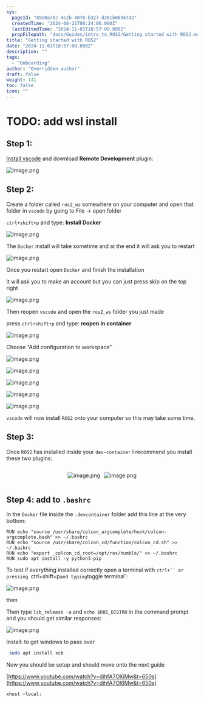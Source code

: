 ```yaml
---
sys:
  pageId: "89e0a78c-4e2b-4070-b327-d28cb0694742"
  createdTime: "2024-08-21T00:24:00.000Z"
  lastEditedTime: "2024-11-01T18:57:00.000Z"
  propFilepath: "docs/Guides/intro_to_ROS2/Getting started with ROS2.md"
title: "Getting started with ROS2"
date: "2024-11-01T18:57:00.000Z"
description: ""
tags:
  - "Onboarding"
author: "Overridden author"
draft: false
weight: 141
toc: false
icon: ""
---
```


# TODO: add wsl install

## Step 1:

[Install vscode](https://code.visualstudio.com/download) and download **Remote Development** plugin:

![image.png](https://prod-files-secure.s3.us-west-2.amazonaws.com/d518164a-d88e-44d1-a4ee-3adb3bd8bce0/efb52993-1881-4a40-b95e-6f020334f022/image.png?X-Amz-Algorithm=AWS4-HMAC-SHA256&X-Amz-Content-Sha256=UNSIGNED-PAYLOAD&X-Amz-Credential=ASIAZI2LB466TOG6IIJP%2F20250201%2Fus-west-2%2Fs3%2Faws4_request&X-Amz-Date=20250201T180842Z&X-Amz-Expires=3600&X-Amz-Security-Token=IQoJb3JpZ2luX2VjEM7%2F%2F%2F%2F%2F%2F%2F%2F%2F%2FwEaCXVzLXdlc3QtMiJGMEQCIDvX69K6PrhobsyOTg%2BNbzFyKGyeIt9Gpj%2FNV427Z9mVAiBNaICHvey%2BqKDm20huZbXVk4vs5eSy89KRph04OWwccSqIBAjX%2F%2F%2F%2F%2F%2F%2F%2F%2F%2F8BEAAaDDYzNzQyMzE4MzgwNSIMuKy7iTiiFxZ6t7rbKtwD29xlCtXy7Qp%2FHQDABSLvy0lVaKRnxDMxMD5UKI9D2t2r7aXub44hmnV%2B0ZeYZmUExeDrSfVCTDDrbtLUWg%2BqdqDZGXZU3%2BNtpPG43%2FbmYfqlfbjXUf2gPz9Grl3xQ9rQoTiHJFgxiOvvHmfKDkulOSc5XiIhC%2BhN9Rh3znULyx7aofQ7yA9CVB4JVZsv6hxjcrVsFxgMV44IjSGKMX3ms%2BQgzRqS6mhFw0bfeAniyYZ6SefI4cPmiw1l%2BCcGsuHvDnhkFTpar9%2Fmz5hj6H63%2Fv89cToOJd%2FBqhzQbR5xFtN9i3gg6pyw%2BeoYVWmz6bKYoRIblLAlUCzY24JkjinrPBvG1vDKYwJM%2BC%2FO3ao%2FA7soj2iQCafjYdwkYjRey9Q4Eul6Qa4TZqW6yggt4tYbZoPzBWD2ZT5GwKA6ai7t1YBZ21OnXZ7NuIeXSQVZfjQ8Os%2BzQFRpyhCbtMzFT6gDIFXYbDi089AVLwhRt5xu0FtiLpJZTcAJAX7kte3W4rqO9zVCKSNbJpyKlW5DpsAMTbXBhp8FwhIT3egMJzlAi7Tr0ObZ7cIlHZ1oU45fZw8xZaxdyOasOGthAlrstYq21lBNqq62AcXujxDMqvqAzuSfQHqYla9S%2BV%2BCVx4w6sL4vAY6pgE05zkl%2FeIu6WxjAMCDIPGk1hd06XOFrQEjQo4vaU5zGe6%2FD1Q2TKCgpqHV8THoepdQvLSF6uZCjUpxcihXk3fqIaIEYWeZBzUkslUtvxU6uvVN5KnleDocKOB4peH%2BdwxEzfHvjsdDkMIRRPTwtECTot5L283QVPsN4zmZz8acRpYZfAdxznMp%2FerF6sIhOox5N19toH8qyqgGoZdFG3L%2F7AqrVYRI&X-Amz-Signature=d47a0ccd8492f91e3f4fbc125bb477207c53a4288a69f40b3c4139f3b57cd780&X-Amz-SignedHeaders=host&x-id=GetObject)

## Step 2:

Create a folder called `ros2_ws` somewhere on your computer and open that folder in `vscode` by going to File → open folder 

`ctrl+shift+p` and type: **Install Docker**

![image.png](https://prod-files-secure.s3.us-west-2.amazonaws.com/d518164a-d88e-44d1-a4ee-3adb3bd8bce0/2269dc0e-1cd5-47ff-bceb-c04ad9b2eab0/image.png?X-Amz-Algorithm=AWS4-HMAC-SHA256&X-Amz-Content-Sha256=UNSIGNED-PAYLOAD&X-Amz-Credential=ASIAZI2LB466TOG6IIJP%2F20250201%2Fus-west-2%2Fs3%2Faws4_request&X-Amz-Date=20250201T180842Z&X-Amz-Expires=3600&X-Amz-Security-Token=IQoJb3JpZ2luX2VjEM7%2F%2F%2F%2F%2F%2F%2F%2F%2F%2FwEaCXVzLXdlc3QtMiJGMEQCIDvX69K6PrhobsyOTg%2BNbzFyKGyeIt9Gpj%2FNV427Z9mVAiBNaICHvey%2BqKDm20huZbXVk4vs5eSy89KRph04OWwccSqIBAjX%2F%2F%2F%2F%2F%2F%2F%2F%2F%2F8BEAAaDDYzNzQyMzE4MzgwNSIMuKy7iTiiFxZ6t7rbKtwD29xlCtXy7Qp%2FHQDABSLvy0lVaKRnxDMxMD5UKI9D2t2r7aXub44hmnV%2B0ZeYZmUExeDrSfVCTDDrbtLUWg%2BqdqDZGXZU3%2BNtpPG43%2FbmYfqlfbjXUf2gPz9Grl3xQ9rQoTiHJFgxiOvvHmfKDkulOSc5XiIhC%2BhN9Rh3znULyx7aofQ7yA9CVB4JVZsv6hxjcrVsFxgMV44IjSGKMX3ms%2BQgzRqS6mhFw0bfeAniyYZ6SefI4cPmiw1l%2BCcGsuHvDnhkFTpar9%2Fmz5hj6H63%2Fv89cToOJd%2FBqhzQbR5xFtN9i3gg6pyw%2BeoYVWmz6bKYoRIblLAlUCzY24JkjinrPBvG1vDKYwJM%2BC%2FO3ao%2FA7soj2iQCafjYdwkYjRey9Q4Eul6Qa4TZqW6yggt4tYbZoPzBWD2ZT5GwKA6ai7t1YBZ21OnXZ7NuIeXSQVZfjQ8Os%2BzQFRpyhCbtMzFT6gDIFXYbDi089AVLwhRt5xu0FtiLpJZTcAJAX7kte3W4rqO9zVCKSNbJpyKlW5DpsAMTbXBhp8FwhIT3egMJzlAi7Tr0ObZ7cIlHZ1oU45fZw8xZaxdyOasOGthAlrstYq21lBNqq62AcXujxDMqvqAzuSfQHqYla9S%2BV%2BCVx4w6sL4vAY6pgE05zkl%2FeIu6WxjAMCDIPGk1hd06XOFrQEjQo4vaU5zGe6%2FD1Q2TKCgpqHV8THoepdQvLSF6uZCjUpxcihXk3fqIaIEYWeZBzUkslUtvxU6uvVN5KnleDocKOB4peH%2BdwxEzfHvjsdDkMIRRPTwtECTot5L283QVPsN4zmZz8acRpYZfAdxznMp%2FerF6sIhOox5N19toH8qyqgGoZdFG3L%2F7AqrVYRI&X-Amz-Signature=5022ab79ef7af514668c0dbf16935351237986c208853426d83b1a404f09333a&X-Amz-SignedHeaders=host&x-id=GetObject)

The `Docker` install will take sometime and at the end it will ask you to restart

![image.png](https://prod-files-secure.s3.us-west-2.amazonaws.com/d518164a-d88e-44d1-a4ee-3adb3bd8bce0/ed233f78-be33-4b1f-b89c-9c346c0e961e/image.png?X-Amz-Algorithm=AWS4-HMAC-SHA256&X-Amz-Content-Sha256=UNSIGNED-PAYLOAD&X-Amz-Credential=ASIAZI2LB466TOG6IIJP%2F20250201%2Fus-west-2%2Fs3%2Faws4_request&X-Amz-Date=20250201T180842Z&X-Amz-Expires=3600&X-Amz-Security-Token=IQoJb3JpZ2luX2VjEM7%2F%2F%2F%2F%2F%2F%2F%2F%2F%2FwEaCXVzLXdlc3QtMiJGMEQCIDvX69K6PrhobsyOTg%2BNbzFyKGyeIt9Gpj%2FNV427Z9mVAiBNaICHvey%2BqKDm20huZbXVk4vs5eSy89KRph04OWwccSqIBAjX%2F%2F%2F%2F%2F%2F%2F%2F%2F%2F8BEAAaDDYzNzQyMzE4MzgwNSIMuKy7iTiiFxZ6t7rbKtwD29xlCtXy7Qp%2FHQDABSLvy0lVaKRnxDMxMD5UKI9D2t2r7aXub44hmnV%2B0ZeYZmUExeDrSfVCTDDrbtLUWg%2BqdqDZGXZU3%2BNtpPG43%2FbmYfqlfbjXUf2gPz9Grl3xQ9rQoTiHJFgxiOvvHmfKDkulOSc5XiIhC%2BhN9Rh3znULyx7aofQ7yA9CVB4JVZsv6hxjcrVsFxgMV44IjSGKMX3ms%2BQgzRqS6mhFw0bfeAniyYZ6SefI4cPmiw1l%2BCcGsuHvDnhkFTpar9%2Fmz5hj6H63%2Fv89cToOJd%2FBqhzQbR5xFtN9i3gg6pyw%2BeoYVWmz6bKYoRIblLAlUCzY24JkjinrPBvG1vDKYwJM%2BC%2FO3ao%2FA7soj2iQCafjYdwkYjRey9Q4Eul6Qa4TZqW6yggt4tYbZoPzBWD2ZT5GwKA6ai7t1YBZ21OnXZ7NuIeXSQVZfjQ8Os%2BzQFRpyhCbtMzFT6gDIFXYbDi089AVLwhRt5xu0FtiLpJZTcAJAX7kte3W4rqO9zVCKSNbJpyKlW5DpsAMTbXBhp8FwhIT3egMJzlAi7Tr0ObZ7cIlHZ1oU45fZw8xZaxdyOasOGthAlrstYq21lBNqq62AcXujxDMqvqAzuSfQHqYla9S%2BV%2BCVx4w6sL4vAY6pgE05zkl%2FeIu6WxjAMCDIPGk1hd06XOFrQEjQo4vaU5zGe6%2FD1Q2TKCgpqHV8THoepdQvLSF6uZCjUpxcihXk3fqIaIEYWeZBzUkslUtvxU6uvVN5KnleDocKOB4peH%2BdwxEzfHvjsdDkMIRRPTwtECTot5L283QVPsN4zmZz8acRpYZfAdxznMp%2FerF6sIhOox5N19toH8qyqgGoZdFG3L%2F7AqrVYRI&X-Amz-Signature=a6a093572e81388288e83c392eeedb722607e50d06d86bd1dfb7fefc27392eb3&X-Amz-SignedHeaders=host&x-id=GetObject)

Once you restart open `Docker` and finish the installation

It will ask you to make an account but you can just press skip on the top right

![image.png](https://prod-files-secure.s3.us-west-2.amazonaws.com/d518164a-d88e-44d1-a4ee-3adb3bd8bce0/21010ad9-1659-4fd9-9f59-9932a09b2a3d/image.png?X-Amz-Algorithm=AWS4-HMAC-SHA256&X-Amz-Content-Sha256=UNSIGNED-PAYLOAD&X-Amz-Credential=ASIAZI2LB466TOG6IIJP%2F20250201%2Fus-west-2%2Fs3%2Faws4_request&X-Amz-Date=20250201T180842Z&X-Amz-Expires=3600&X-Amz-Security-Token=IQoJb3JpZ2luX2VjEM7%2F%2F%2F%2F%2F%2F%2F%2F%2F%2FwEaCXVzLXdlc3QtMiJGMEQCIDvX69K6PrhobsyOTg%2BNbzFyKGyeIt9Gpj%2FNV427Z9mVAiBNaICHvey%2BqKDm20huZbXVk4vs5eSy89KRph04OWwccSqIBAjX%2F%2F%2F%2F%2F%2F%2F%2F%2F%2F8BEAAaDDYzNzQyMzE4MzgwNSIMuKy7iTiiFxZ6t7rbKtwD29xlCtXy7Qp%2FHQDABSLvy0lVaKRnxDMxMD5UKI9D2t2r7aXub44hmnV%2B0ZeYZmUExeDrSfVCTDDrbtLUWg%2BqdqDZGXZU3%2BNtpPG43%2FbmYfqlfbjXUf2gPz9Grl3xQ9rQoTiHJFgxiOvvHmfKDkulOSc5XiIhC%2BhN9Rh3znULyx7aofQ7yA9CVB4JVZsv6hxjcrVsFxgMV44IjSGKMX3ms%2BQgzRqS6mhFw0bfeAniyYZ6SefI4cPmiw1l%2BCcGsuHvDnhkFTpar9%2Fmz5hj6H63%2Fv89cToOJd%2FBqhzQbR5xFtN9i3gg6pyw%2BeoYVWmz6bKYoRIblLAlUCzY24JkjinrPBvG1vDKYwJM%2BC%2FO3ao%2FA7soj2iQCafjYdwkYjRey9Q4Eul6Qa4TZqW6yggt4tYbZoPzBWD2ZT5GwKA6ai7t1YBZ21OnXZ7NuIeXSQVZfjQ8Os%2BzQFRpyhCbtMzFT6gDIFXYbDi089AVLwhRt5xu0FtiLpJZTcAJAX7kte3W4rqO9zVCKSNbJpyKlW5DpsAMTbXBhp8FwhIT3egMJzlAi7Tr0ObZ7cIlHZ1oU45fZw8xZaxdyOasOGthAlrstYq21lBNqq62AcXujxDMqvqAzuSfQHqYla9S%2BV%2BCVx4w6sL4vAY6pgE05zkl%2FeIu6WxjAMCDIPGk1hd06XOFrQEjQo4vaU5zGe6%2FD1Q2TKCgpqHV8THoepdQvLSF6uZCjUpxcihXk3fqIaIEYWeZBzUkslUtvxU6uvVN5KnleDocKOB4peH%2BdwxEzfHvjsdDkMIRRPTwtECTot5L283QVPsN4zmZz8acRpYZfAdxznMp%2FerF6sIhOox5N19toH8qyqgGoZdFG3L%2F7AqrVYRI&X-Amz-Signature=abdc170ca59e76e5f4c696ad5189f0c35e350bba80bea0f7bbee7145e24a0284&X-Amz-SignedHeaders=host&x-id=GetObject)

Then reopen `vscode` and open the `ros2_ws` folder you just made

press `ctrl+shift+p` and type: **reopen in container**

![image.png](https://prod-files-secure.s3.us-west-2.amazonaws.com/d518164a-d88e-44d1-a4ee-3adb3bd8bce0/4e93b8c2-41ad-488c-8095-c74205196118/image.png?X-Amz-Algorithm=AWS4-HMAC-SHA256&X-Amz-Content-Sha256=UNSIGNED-PAYLOAD&X-Amz-Credential=ASIAZI2LB466TOG6IIJP%2F20250201%2Fus-west-2%2Fs3%2Faws4_request&X-Amz-Date=20250201T180842Z&X-Amz-Expires=3600&X-Amz-Security-Token=IQoJb3JpZ2luX2VjEM7%2F%2F%2F%2F%2F%2F%2F%2F%2F%2FwEaCXVzLXdlc3QtMiJGMEQCIDvX69K6PrhobsyOTg%2BNbzFyKGyeIt9Gpj%2FNV427Z9mVAiBNaICHvey%2BqKDm20huZbXVk4vs5eSy89KRph04OWwccSqIBAjX%2F%2F%2F%2F%2F%2F%2F%2F%2F%2F8BEAAaDDYzNzQyMzE4MzgwNSIMuKy7iTiiFxZ6t7rbKtwD29xlCtXy7Qp%2FHQDABSLvy0lVaKRnxDMxMD5UKI9D2t2r7aXub44hmnV%2B0ZeYZmUExeDrSfVCTDDrbtLUWg%2BqdqDZGXZU3%2BNtpPG43%2FbmYfqlfbjXUf2gPz9Grl3xQ9rQoTiHJFgxiOvvHmfKDkulOSc5XiIhC%2BhN9Rh3znULyx7aofQ7yA9CVB4JVZsv6hxjcrVsFxgMV44IjSGKMX3ms%2BQgzRqS6mhFw0bfeAniyYZ6SefI4cPmiw1l%2BCcGsuHvDnhkFTpar9%2Fmz5hj6H63%2Fv89cToOJd%2FBqhzQbR5xFtN9i3gg6pyw%2BeoYVWmz6bKYoRIblLAlUCzY24JkjinrPBvG1vDKYwJM%2BC%2FO3ao%2FA7soj2iQCafjYdwkYjRey9Q4Eul6Qa4TZqW6yggt4tYbZoPzBWD2ZT5GwKA6ai7t1YBZ21OnXZ7NuIeXSQVZfjQ8Os%2BzQFRpyhCbtMzFT6gDIFXYbDi089AVLwhRt5xu0FtiLpJZTcAJAX7kte3W4rqO9zVCKSNbJpyKlW5DpsAMTbXBhp8FwhIT3egMJzlAi7Tr0ObZ7cIlHZ1oU45fZw8xZaxdyOasOGthAlrstYq21lBNqq62AcXujxDMqvqAzuSfQHqYla9S%2BV%2BCVx4w6sL4vAY6pgE05zkl%2FeIu6WxjAMCDIPGk1hd06XOFrQEjQo4vaU5zGe6%2FD1Q2TKCgpqHV8THoepdQvLSF6uZCjUpxcihXk3fqIaIEYWeZBzUkslUtvxU6uvVN5KnleDocKOB4peH%2BdwxEzfHvjsdDkMIRRPTwtECTot5L283QVPsN4zmZz8acRpYZfAdxznMp%2FerF6sIhOox5N19toH8qyqgGoZdFG3L%2F7AqrVYRI&X-Amz-Signature=35b94e4c3840e166db49139f1caca45eb2f88277d22438f787cd312afee544c9&X-Amz-SignedHeaders=host&x-id=GetObject)

Choose “Add configuration to workspace”

![image.png](https://prod-files-secure.s3.us-west-2.amazonaws.com/d518164a-d88e-44d1-a4ee-3adb3bd8bce0/9560b282-5060-4989-ba37-97e7b2c22476/image.png?X-Amz-Algorithm=AWS4-HMAC-SHA256&X-Amz-Content-Sha256=UNSIGNED-PAYLOAD&X-Amz-Credential=ASIAZI2LB466TOG6IIJP%2F20250201%2Fus-west-2%2Fs3%2Faws4_request&X-Amz-Date=20250201T180842Z&X-Amz-Expires=3600&X-Amz-Security-Token=IQoJb3JpZ2luX2VjEM7%2F%2F%2F%2F%2F%2F%2F%2F%2F%2FwEaCXVzLXdlc3QtMiJGMEQCIDvX69K6PrhobsyOTg%2BNbzFyKGyeIt9Gpj%2FNV427Z9mVAiBNaICHvey%2BqKDm20huZbXVk4vs5eSy89KRph04OWwccSqIBAjX%2F%2F%2F%2F%2F%2F%2F%2F%2F%2F8BEAAaDDYzNzQyMzE4MzgwNSIMuKy7iTiiFxZ6t7rbKtwD29xlCtXy7Qp%2FHQDABSLvy0lVaKRnxDMxMD5UKI9D2t2r7aXub44hmnV%2B0ZeYZmUExeDrSfVCTDDrbtLUWg%2BqdqDZGXZU3%2BNtpPG43%2FbmYfqlfbjXUf2gPz9Grl3xQ9rQoTiHJFgxiOvvHmfKDkulOSc5XiIhC%2BhN9Rh3znULyx7aofQ7yA9CVB4JVZsv6hxjcrVsFxgMV44IjSGKMX3ms%2BQgzRqS6mhFw0bfeAniyYZ6SefI4cPmiw1l%2BCcGsuHvDnhkFTpar9%2Fmz5hj6H63%2Fv89cToOJd%2FBqhzQbR5xFtN9i3gg6pyw%2BeoYVWmz6bKYoRIblLAlUCzY24JkjinrPBvG1vDKYwJM%2BC%2FO3ao%2FA7soj2iQCafjYdwkYjRey9Q4Eul6Qa4TZqW6yggt4tYbZoPzBWD2ZT5GwKA6ai7t1YBZ21OnXZ7NuIeXSQVZfjQ8Os%2BzQFRpyhCbtMzFT6gDIFXYbDi089AVLwhRt5xu0FtiLpJZTcAJAX7kte3W4rqO9zVCKSNbJpyKlW5DpsAMTbXBhp8FwhIT3egMJzlAi7Tr0ObZ7cIlHZ1oU45fZw8xZaxdyOasOGthAlrstYq21lBNqq62AcXujxDMqvqAzuSfQHqYla9S%2BV%2BCVx4w6sL4vAY6pgE05zkl%2FeIu6WxjAMCDIPGk1hd06XOFrQEjQo4vaU5zGe6%2FD1Q2TKCgpqHV8THoepdQvLSF6uZCjUpxcihXk3fqIaIEYWeZBzUkslUtvxU6uvVN5KnleDocKOB4peH%2BdwxEzfHvjsdDkMIRRPTwtECTot5L283QVPsN4zmZz8acRpYZfAdxznMp%2FerF6sIhOox5N19toH8qyqgGoZdFG3L%2F7AqrVYRI&X-Amz-Signature=5b35b8f51cda9e26f7651871dd9e77965b044ffe4185b62269eb73354675c211&X-Amz-SignedHeaders=host&x-id=GetObject)

![image.png](https://prod-files-secure.s3.us-west-2.amazonaws.com/d518164a-d88e-44d1-a4ee-3adb3bd8bce0/2ee63f81-886b-48e8-a553-dc6e5eac99e4/image.png?X-Amz-Algorithm=AWS4-HMAC-SHA256&X-Amz-Content-Sha256=UNSIGNED-PAYLOAD&X-Amz-Credential=ASIAZI2LB466TOG6IIJP%2F20250201%2Fus-west-2%2Fs3%2Faws4_request&X-Amz-Date=20250201T180842Z&X-Amz-Expires=3600&X-Amz-Security-Token=IQoJb3JpZ2luX2VjEM7%2F%2F%2F%2F%2F%2F%2F%2F%2F%2FwEaCXVzLXdlc3QtMiJGMEQCIDvX69K6PrhobsyOTg%2BNbzFyKGyeIt9Gpj%2FNV427Z9mVAiBNaICHvey%2BqKDm20huZbXVk4vs5eSy89KRph04OWwccSqIBAjX%2F%2F%2F%2F%2F%2F%2F%2F%2F%2F8BEAAaDDYzNzQyMzE4MzgwNSIMuKy7iTiiFxZ6t7rbKtwD29xlCtXy7Qp%2FHQDABSLvy0lVaKRnxDMxMD5UKI9D2t2r7aXub44hmnV%2B0ZeYZmUExeDrSfVCTDDrbtLUWg%2BqdqDZGXZU3%2BNtpPG43%2FbmYfqlfbjXUf2gPz9Grl3xQ9rQoTiHJFgxiOvvHmfKDkulOSc5XiIhC%2BhN9Rh3znULyx7aofQ7yA9CVB4JVZsv6hxjcrVsFxgMV44IjSGKMX3ms%2BQgzRqS6mhFw0bfeAniyYZ6SefI4cPmiw1l%2BCcGsuHvDnhkFTpar9%2Fmz5hj6H63%2Fv89cToOJd%2FBqhzQbR5xFtN9i3gg6pyw%2BeoYVWmz6bKYoRIblLAlUCzY24JkjinrPBvG1vDKYwJM%2BC%2FO3ao%2FA7soj2iQCafjYdwkYjRey9Q4Eul6Qa4TZqW6yggt4tYbZoPzBWD2ZT5GwKA6ai7t1YBZ21OnXZ7NuIeXSQVZfjQ8Os%2BzQFRpyhCbtMzFT6gDIFXYbDi089AVLwhRt5xu0FtiLpJZTcAJAX7kte3W4rqO9zVCKSNbJpyKlW5DpsAMTbXBhp8FwhIT3egMJzlAi7Tr0ObZ7cIlHZ1oU45fZw8xZaxdyOasOGthAlrstYq21lBNqq62AcXujxDMqvqAzuSfQHqYla9S%2BV%2BCVx4w6sL4vAY6pgE05zkl%2FeIu6WxjAMCDIPGk1hd06XOFrQEjQo4vaU5zGe6%2FD1Q2TKCgpqHV8THoepdQvLSF6uZCjUpxcihXk3fqIaIEYWeZBzUkslUtvxU6uvVN5KnleDocKOB4peH%2BdwxEzfHvjsdDkMIRRPTwtECTot5L283QVPsN4zmZz8acRpYZfAdxznMp%2FerF6sIhOox5N19toH8qyqgGoZdFG3L%2F7AqrVYRI&X-Amz-Signature=4c4be17b600541d411394f30981b51ee19d64bfb2bfb6bf493c22d58c1e49123&X-Amz-SignedHeaders=host&x-id=GetObject)

![image.png](https://prod-files-secure.s3.us-west-2.amazonaws.com/d518164a-d88e-44d1-a4ee-3adb3bd8bce0/ae1580b2-b048-407e-aed9-b584224a7a04/image.png?X-Amz-Algorithm=AWS4-HMAC-SHA256&X-Amz-Content-Sha256=UNSIGNED-PAYLOAD&X-Amz-Credential=ASIAZI2LB466TOG6IIJP%2F20250201%2Fus-west-2%2Fs3%2Faws4_request&X-Amz-Date=20250201T180842Z&X-Amz-Expires=3600&X-Amz-Security-Token=IQoJb3JpZ2luX2VjEM7%2F%2F%2F%2F%2F%2F%2F%2F%2F%2FwEaCXVzLXdlc3QtMiJGMEQCIDvX69K6PrhobsyOTg%2BNbzFyKGyeIt9Gpj%2FNV427Z9mVAiBNaICHvey%2BqKDm20huZbXVk4vs5eSy89KRph04OWwccSqIBAjX%2F%2F%2F%2F%2F%2F%2F%2F%2F%2F8BEAAaDDYzNzQyMzE4MzgwNSIMuKy7iTiiFxZ6t7rbKtwD29xlCtXy7Qp%2FHQDABSLvy0lVaKRnxDMxMD5UKI9D2t2r7aXub44hmnV%2B0ZeYZmUExeDrSfVCTDDrbtLUWg%2BqdqDZGXZU3%2BNtpPG43%2FbmYfqlfbjXUf2gPz9Grl3xQ9rQoTiHJFgxiOvvHmfKDkulOSc5XiIhC%2BhN9Rh3znULyx7aofQ7yA9CVB4JVZsv6hxjcrVsFxgMV44IjSGKMX3ms%2BQgzRqS6mhFw0bfeAniyYZ6SefI4cPmiw1l%2BCcGsuHvDnhkFTpar9%2Fmz5hj6H63%2Fv89cToOJd%2FBqhzQbR5xFtN9i3gg6pyw%2BeoYVWmz6bKYoRIblLAlUCzY24JkjinrPBvG1vDKYwJM%2BC%2FO3ao%2FA7soj2iQCafjYdwkYjRey9Q4Eul6Qa4TZqW6yggt4tYbZoPzBWD2ZT5GwKA6ai7t1YBZ21OnXZ7NuIeXSQVZfjQ8Os%2BzQFRpyhCbtMzFT6gDIFXYbDi089AVLwhRt5xu0FtiLpJZTcAJAX7kte3W4rqO9zVCKSNbJpyKlW5DpsAMTbXBhp8FwhIT3egMJzlAi7Tr0ObZ7cIlHZ1oU45fZw8xZaxdyOasOGthAlrstYq21lBNqq62AcXujxDMqvqAzuSfQHqYla9S%2BV%2BCVx4w6sL4vAY6pgE05zkl%2FeIu6WxjAMCDIPGk1hd06XOFrQEjQo4vaU5zGe6%2FD1Q2TKCgpqHV8THoepdQvLSF6uZCjUpxcihXk3fqIaIEYWeZBzUkslUtvxU6uvVN5KnleDocKOB4peH%2BdwxEzfHvjsdDkMIRRPTwtECTot5L283QVPsN4zmZz8acRpYZfAdxznMp%2FerF6sIhOox5N19toH8qyqgGoZdFG3L%2F7AqrVYRI&X-Amz-Signature=e616e4cd323aaf9aa2b19eadcbe7070d8a9c253c6c10834212a4863c0c0fe429&X-Amz-SignedHeaders=host&x-id=GetObject)

![image.png](https://prod-files-secure.s3.us-west-2.amazonaws.com/d518164a-d88e-44d1-a4ee-3adb3bd8bce0/53255b28-f75e-430f-b9e3-c0ac8577e42b/image.png?X-Amz-Algorithm=AWS4-HMAC-SHA256&X-Amz-Content-Sha256=UNSIGNED-PAYLOAD&X-Amz-Credential=ASIAZI2LB466TOG6IIJP%2F20250201%2Fus-west-2%2Fs3%2Faws4_request&X-Amz-Date=20250201T180842Z&X-Amz-Expires=3600&X-Amz-Security-Token=IQoJb3JpZ2luX2VjEM7%2F%2F%2F%2F%2F%2F%2F%2F%2F%2FwEaCXVzLXdlc3QtMiJGMEQCIDvX69K6PrhobsyOTg%2BNbzFyKGyeIt9Gpj%2FNV427Z9mVAiBNaICHvey%2BqKDm20huZbXVk4vs5eSy89KRph04OWwccSqIBAjX%2F%2F%2F%2F%2F%2F%2F%2F%2F%2F8BEAAaDDYzNzQyMzE4MzgwNSIMuKy7iTiiFxZ6t7rbKtwD29xlCtXy7Qp%2FHQDABSLvy0lVaKRnxDMxMD5UKI9D2t2r7aXub44hmnV%2B0ZeYZmUExeDrSfVCTDDrbtLUWg%2BqdqDZGXZU3%2BNtpPG43%2FbmYfqlfbjXUf2gPz9Grl3xQ9rQoTiHJFgxiOvvHmfKDkulOSc5XiIhC%2BhN9Rh3znULyx7aofQ7yA9CVB4JVZsv6hxjcrVsFxgMV44IjSGKMX3ms%2BQgzRqS6mhFw0bfeAniyYZ6SefI4cPmiw1l%2BCcGsuHvDnhkFTpar9%2Fmz5hj6H63%2Fv89cToOJd%2FBqhzQbR5xFtN9i3gg6pyw%2BeoYVWmz6bKYoRIblLAlUCzY24JkjinrPBvG1vDKYwJM%2BC%2FO3ao%2FA7soj2iQCafjYdwkYjRey9Q4Eul6Qa4TZqW6yggt4tYbZoPzBWD2ZT5GwKA6ai7t1YBZ21OnXZ7NuIeXSQVZfjQ8Os%2BzQFRpyhCbtMzFT6gDIFXYbDi089AVLwhRt5xu0FtiLpJZTcAJAX7kte3W4rqO9zVCKSNbJpyKlW5DpsAMTbXBhp8FwhIT3egMJzlAi7Tr0ObZ7cIlHZ1oU45fZw8xZaxdyOasOGthAlrstYq21lBNqq62AcXujxDMqvqAzuSfQHqYla9S%2BV%2BCVx4w6sL4vAY6pgE05zkl%2FeIu6WxjAMCDIPGk1hd06XOFrQEjQo4vaU5zGe6%2FD1Q2TKCgpqHV8THoepdQvLSF6uZCjUpxcihXk3fqIaIEYWeZBzUkslUtvxU6uvVN5KnleDocKOB4peH%2BdwxEzfHvjsdDkMIRRPTwtECTot5L283QVPsN4zmZz8acRpYZfAdxznMp%2FerF6sIhOox5N19toH8qyqgGoZdFG3L%2F7AqrVYRI&X-Amz-Signature=d511f923d8d95e5ac39b1fdde27fae5c16fa172ddfad9fce86a9fbbc9af2134f&X-Amz-SignedHeaders=host&x-id=GetObject)

![image.png](https://prod-files-secure.s3.us-west-2.amazonaws.com/d518164a-d88e-44d1-a4ee-3adb3bd8bce0/7c562767-5af9-4ffb-97d1-327bcdf4ee00/image.png?X-Amz-Algorithm=AWS4-HMAC-SHA256&X-Amz-Content-Sha256=UNSIGNED-PAYLOAD&X-Amz-Credential=ASIAZI2LB466TOG6IIJP%2F20250201%2Fus-west-2%2Fs3%2Faws4_request&X-Amz-Date=20250201T180842Z&X-Amz-Expires=3600&X-Amz-Security-Token=IQoJb3JpZ2luX2VjEM7%2F%2F%2F%2F%2F%2F%2F%2F%2F%2FwEaCXVzLXdlc3QtMiJGMEQCIDvX69K6PrhobsyOTg%2BNbzFyKGyeIt9Gpj%2FNV427Z9mVAiBNaICHvey%2BqKDm20huZbXVk4vs5eSy89KRph04OWwccSqIBAjX%2F%2F%2F%2F%2F%2F%2F%2F%2F%2F8BEAAaDDYzNzQyMzE4MzgwNSIMuKy7iTiiFxZ6t7rbKtwD29xlCtXy7Qp%2FHQDABSLvy0lVaKRnxDMxMD5UKI9D2t2r7aXub44hmnV%2B0ZeYZmUExeDrSfVCTDDrbtLUWg%2BqdqDZGXZU3%2BNtpPG43%2FbmYfqlfbjXUf2gPz9Grl3xQ9rQoTiHJFgxiOvvHmfKDkulOSc5XiIhC%2BhN9Rh3znULyx7aofQ7yA9CVB4JVZsv6hxjcrVsFxgMV44IjSGKMX3ms%2BQgzRqS6mhFw0bfeAniyYZ6SefI4cPmiw1l%2BCcGsuHvDnhkFTpar9%2Fmz5hj6H63%2Fv89cToOJd%2FBqhzQbR5xFtN9i3gg6pyw%2BeoYVWmz6bKYoRIblLAlUCzY24JkjinrPBvG1vDKYwJM%2BC%2FO3ao%2FA7soj2iQCafjYdwkYjRey9Q4Eul6Qa4TZqW6yggt4tYbZoPzBWD2ZT5GwKA6ai7t1YBZ21OnXZ7NuIeXSQVZfjQ8Os%2BzQFRpyhCbtMzFT6gDIFXYbDi089AVLwhRt5xu0FtiLpJZTcAJAX7kte3W4rqO9zVCKSNbJpyKlW5DpsAMTbXBhp8FwhIT3egMJzlAi7Tr0ObZ7cIlHZ1oU45fZw8xZaxdyOasOGthAlrstYq21lBNqq62AcXujxDMqvqAzuSfQHqYla9S%2BV%2BCVx4w6sL4vAY6pgE05zkl%2FeIu6WxjAMCDIPGk1hd06XOFrQEjQo4vaU5zGe6%2FD1Q2TKCgpqHV8THoepdQvLSF6uZCjUpxcihXk3fqIaIEYWeZBzUkslUtvxU6uvVN5KnleDocKOB4peH%2BdwxEzfHvjsdDkMIRRPTwtECTot5L283QVPsN4zmZz8acRpYZfAdxznMp%2FerF6sIhOox5N19toH8qyqgGoZdFG3L%2F7AqrVYRI&X-Amz-Signature=9242ad7217a3c8a1ab5dec588170e48779fe0735af0189b634dc94f1e2fb4ad1&X-Amz-SignedHeaders=host&x-id=GetObject)

`vscode` will now install `ROS2` onto your computer so this may take some time.

## Step 3:

Once `ROS2` has installed inside your `dev-container` I recommend you install these two plugins:

<div style="display: flex;flex-direction: row; column-gap:10px; max-width: 630px;justify-content: center;">
<div>

![image.png](https://prod-files-secure.s3.us-west-2.amazonaws.com/d518164a-d88e-44d1-a4ee-3adb3bd8bce0/3fc3d550-5a54-4ba1-ba6b-faa01cdb7369/image.png?X-Amz-Algorithm=AWS4-HMAC-SHA256&X-Amz-Content-Sha256=UNSIGNED-PAYLOAD&X-Amz-Credential=ASIAZI2LB466YB24JMNB%2F20250201%2Fus-west-2%2Fs3%2Faws4_request&X-Amz-Date=20250201T180845Z&X-Amz-Expires=3600&X-Amz-Security-Token=IQoJb3JpZ2luX2VjEM7%2F%2F%2F%2F%2F%2F%2F%2F%2F%2FwEaCXVzLXdlc3QtMiJIMEYCIQCo4MJOGCO7OnT0EoBRgBA4wpVRxsSnLUkhCPRs0C31%2FAIhAIMYy1%2FUUfE4CWEQCXllX5PgcWPr0Gl8JOhErqOuxqp7KogECNf%2F%2F%2F%2F%2F%2F%2F%2F%2F%2FwEQABoMNjM3NDIzMTgzODA1Igz0K%2FYnDPq8mlOgsX0q3ANg7ToEoBoYoEY5bIcF0hL%2BcXHiacdhaXDX2%2B7TjBf5kMNRH2%2BEJLLpcizpfVEIV8QGulBhhcOQpGTZADN58CpSLMSMJpVuIDWIVFMGBmE%2FiRHHanAbngd7C%2F1b3MaYZqQqjcvbG%2B6oWBKYG6x6%2BEhdymwxYqaUZXZo7Cz6TaKNHthRURSrYmkfuGUXKASudJEMkI%2Fz355WC8v7F3N65FmSw41eQm2C9gBVtoBXCLgry3bKkocq82uM89egIYTqaV80brmrsXLN8NbjxCQGkApkXVLNSzSvc92GK3o0uEs0DP%2FmLSAnFpb1k%2Fc0bHPsSegR4h%2BSpK3kra4pyzDp4cublJrd3UD0QZrAwiCN5wAThyI36Jeye3bA%2BWvxT%2BXYDH8sVwI3PlH97D5YTZnx2gyHXOEijZWN2iUWttSf1EVhoor1UoPD2oA5C9EFmfl7jUBdDQBDbBkI2XIfdg5oW%2FsYl7qtSM0RBBqFifmWkWBXCy60aFY0jcrbStaw0SuLOD%2BYjrtafZ9UocGQPfoeDaUkV6MNdeynffw59sTsJ7A5i9etRP0ijHW9aIPujFdan9NP7iggoWIpKLZ%2BAETcp2p60UOmbucNB6piv9Q0U160443Np1LFFME%2FjOw78DCaw%2Fi8BjqkAXeIe4S%2Bobq%2BcDIxvWP1%2BJDhQM%2BvldfKxFpbKAmwPKxebp2rUEeLSWJdP0GFLEFg8Rvy%2FnAqy9E7Bx9CN0KWpfGBauToaN2K0IR2mEIYdhVSC%2FMC6ZpyQm7Z5LlGBtaPS9HsEP7BH%2BAuLu6%2BycrMfKmo3O4llCjUUZxRwhsDjHZxJ03C0VJkvWbCxw5JAjRz4KIRwuOMq2Pe%2FZVcOa8NypUlie3U&X-Amz-Signature=31524c151d8651ec298bbdff42d6b4779b8fd792213ddfcc625a63718fd31321&X-Amz-SignedHeaders=host&x-id=GetObject)

</div>
<div>

![image.png](https://prod-files-secure.s3.us-west-2.amazonaws.com/d518164a-d88e-44d1-a4ee-3adb3bd8bce0/d994cc66-13c2-4093-a5a3-f84cf4601a82/image.png?X-Amz-Algorithm=AWS4-HMAC-SHA256&X-Amz-Content-Sha256=UNSIGNED-PAYLOAD&X-Amz-Credential=ASIAZI2LB466WSJULXTM%2F20250201%2Fus-west-2%2Fs3%2Faws4_request&X-Amz-Date=20250201T180845Z&X-Amz-Expires=3600&X-Amz-Security-Token=IQoJb3JpZ2luX2VjEM7%2F%2F%2F%2F%2F%2F%2F%2F%2F%2FwEaCXVzLXdlc3QtMiJGMEQCIAc836G%2FCKW9pHa70Jhp4f4yIJXBxgJx6UvxeCdqzXx7AiB7y5sudo9UfSSRYyBR%2F3pyVsHVs08QoGOFYVvqEkKvHiqIBAjX%2F%2F%2F%2F%2F%2F%2F%2F%2F%2F8BEAAaDDYzNzQyMzE4MzgwNSIMQauY1Kfufunt379WKtwD1g6Ajb2c1zlEgWKbY05fGWj5JotXkmhITwusV%2FE35cc24%2FhLk7m%2B6BjeUI2wHhGTrUZDXn5t78hdnevFWBBiU69zaj4XYipnZ%2FW5zKs1BJL9sXnfyqSg1pI4XHf6ytOVXeMNofBAjpQNtNHHT1uJBE5aGqXplOL0qSm0ccdJhY3Pv%2FSsEmVtNj3dMqI7sM69OxucT8TmmEBQyHjD%2Bcou7KjzWDgWCfNwNzGMYoiIF6HPG78RlfsQCZqctH2wj4%2FQHiCIrRBbd0XTRkcrt1LYw4GmRQ3mMLFIUxCKgyPag2Qbh6HD5Hew%2Bk5x7%2Bey5Q%2Baz%2F1Z%2F9p4oLdDT1OmP3fX9pyNHXtmysotU4FQIXIHJGZBotGP4vYKjfUudV58mU8RWpq2%2BaNuW8wW1qjCpSi2YIwkmGvv1fs9liSnvgcUHXjKs157UThbChySB%2BZjouE4PYjh4cRI%2BYdv19TGjtaXt%2BTJs26AEjzxKXHeUGGfO5g2yEiOnQGgTrSfK5tjyvlv7duIo9hueV3gvTGCARHKeZyr8vQpnuUikOl8ArELMHMxj1oPcFHI%2BFKa9pGvaCStdghpgHx%2FlTgpv%2BzRWwuoTQHIQvPypm%2FFF9cLlLDJvJx3oMSBhul016UkRzYwusL4vAY6pgEAb%2FyuBtlWvhnT2ET8pXpRkNZbfGJ4rN28JoDziEEqxAIBZ%2Fsf%2BmizUo16weSlD%2Bhkm3dHqBPaS4%2B%2FTvCtLXqQEg%2B3CEqeGKkFh37WlB%2FsaH%2Fs5pZecEmG5OUCHI3jz%2BrbzSAgux0PLqjAxM5agejEk%2FzTl7k5D0QYDbpviWXrvAVrB166PUql9EqDPBOcfMgIBZo4xiLOJcmz7Fh5OVvAZLjdmWcP&X-Amz-Signature=d8a8b524015cc4553b6d4e110b5a0c68771b0f52ecd5b008b6801337a4f296f3&X-Amz-SignedHeaders=host&x-id=GetObject)

</div>
</div>

## Step 4: add to `.bashrc`

In the `Docker` file inside the `.devcontainer` folder add this line at the very bottom: 

```docker
RUN echo "source /usr/share/colcon_argcomplete/hook/colcon-argcomplete.bash" >> ~/.bashrc
RUN echo "source /usr/share/colcon_cd/function/colcon_cd.sh" >> ~/.bashrc
RUN echo "export _colcon_cd_root=/opt/ros/humble/" >> ~/.bashrc
RUN sudo apt install -y python3-pip 
```

To test if everything installed correctly open a terminal with `ctrl+`` or pressing `ctrl+shift+p` and typing `toggle terminal`:

![image.png](https://prod-files-secure.s3.us-west-2.amazonaws.com/d518164a-d88e-44d1-a4ee-3adb3bd8bce0/6a4943d8-b04e-4c02-9a58-775f3384d1a5/image.png?X-Amz-Algorithm=AWS4-HMAC-SHA256&X-Amz-Content-Sha256=UNSIGNED-PAYLOAD&X-Amz-Credential=ASIAZI2LB466TOG6IIJP%2F20250201%2Fus-west-2%2Fs3%2Faws4_request&X-Amz-Date=20250201T180842Z&X-Amz-Expires=3600&X-Amz-Security-Token=IQoJb3JpZ2luX2VjEM7%2F%2F%2F%2F%2F%2F%2F%2F%2F%2FwEaCXVzLXdlc3QtMiJGMEQCIDvX69K6PrhobsyOTg%2BNbzFyKGyeIt9Gpj%2FNV427Z9mVAiBNaICHvey%2BqKDm20huZbXVk4vs5eSy89KRph04OWwccSqIBAjX%2F%2F%2F%2F%2F%2F%2F%2F%2F%2F8BEAAaDDYzNzQyMzE4MzgwNSIMuKy7iTiiFxZ6t7rbKtwD29xlCtXy7Qp%2FHQDABSLvy0lVaKRnxDMxMD5UKI9D2t2r7aXub44hmnV%2B0ZeYZmUExeDrSfVCTDDrbtLUWg%2BqdqDZGXZU3%2BNtpPG43%2FbmYfqlfbjXUf2gPz9Grl3xQ9rQoTiHJFgxiOvvHmfKDkulOSc5XiIhC%2BhN9Rh3znULyx7aofQ7yA9CVB4JVZsv6hxjcrVsFxgMV44IjSGKMX3ms%2BQgzRqS6mhFw0bfeAniyYZ6SefI4cPmiw1l%2BCcGsuHvDnhkFTpar9%2Fmz5hj6H63%2Fv89cToOJd%2FBqhzQbR5xFtN9i3gg6pyw%2BeoYVWmz6bKYoRIblLAlUCzY24JkjinrPBvG1vDKYwJM%2BC%2FO3ao%2FA7soj2iQCafjYdwkYjRey9Q4Eul6Qa4TZqW6yggt4tYbZoPzBWD2ZT5GwKA6ai7t1YBZ21OnXZ7NuIeXSQVZfjQ8Os%2BzQFRpyhCbtMzFT6gDIFXYbDi089AVLwhRt5xu0FtiLpJZTcAJAX7kte3W4rqO9zVCKSNbJpyKlW5DpsAMTbXBhp8FwhIT3egMJzlAi7Tr0ObZ7cIlHZ1oU45fZw8xZaxdyOasOGthAlrstYq21lBNqq62AcXujxDMqvqAzuSfQHqYla9S%2BV%2BCVx4w6sL4vAY6pgE05zkl%2FeIu6WxjAMCDIPGk1hd06XOFrQEjQo4vaU5zGe6%2FD1Q2TKCgpqHV8THoepdQvLSF6uZCjUpxcihXk3fqIaIEYWeZBzUkslUtvxU6uvVN5KnleDocKOB4peH%2BdwxEzfHvjsdDkMIRRPTwtECTot5L283QVPsN4zmZz8acRpYZfAdxznMp%2FerF6sIhOox5N19toH8qyqgGoZdFG3L%2F7AqrVYRI&X-Amz-Signature=1882bb428f1db0ef2cb64d15ea0917bdf5f52d72e0a56db0268d2b69e74961c1&X-Amz-SignedHeaders=host&x-id=GetObject)

then 

Then type `lsb_release -a` and `echo $ROS_DISTRO` in the command prompt and you should get similar responses:

![image.png](https://prod-files-secure.s3.us-west-2.amazonaws.com/d518164a-d88e-44d1-a4ee-3adb3bd8bce0/3e635dec-a805-4e85-8b9e-d000e5b71a4e/image.png?X-Amz-Algorithm=AWS4-HMAC-SHA256&X-Amz-Content-Sha256=UNSIGNED-PAYLOAD&X-Amz-Credential=ASIAZI2LB466TOG6IIJP%2F20250201%2Fus-west-2%2Fs3%2Faws4_request&X-Amz-Date=20250201T180842Z&X-Amz-Expires=3600&X-Amz-Security-Token=IQoJb3JpZ2luX2VjEM7%2F%2F%2F%2F%2F%2F%2F%2F%2F%2FwEaCXVzLXdlc3QtMiJGMEQCIDvX69K6PrhobsyOTg%2BNbzFyKGyeIt9Gpj%2FNV427Z9mVAiBNaICHvey%2BqKDm20huZbXVk4vs5eSy89KRph04OWwccSqIBAjX%2F%2F%2F%2F%2F%2F%2F%2F%2F%2F8BEAAaDDYzNzQyMzE4MzgwNSIMuKy7iTiiFxZ6t7rbKtwD29xlCtXy7Qp%2FHQDABSLvy0lVaKRnxDMxMD5UKI9D2t2r7aXub44hmnV%2B0ZeYZmUExeDrSfVCTDDrbtLUWg%2BqdqDZGXZU3%2BNtpPG43%2FbmYfqlfbjXUf2gPz9Grl3xQ9rQoTiHJFgxiOvvHmfKDkulOSc5XiIhC%2BhN9Rh3znULyx7aofQ7yA9CVB4JVZsv6hxjcrVsFxgMV44IjSGKMX3ms%2BQgzRqS6mhFw0bfeAniyYZ6SefI4cPmiw1l%2BCcGsuHvDnhkFTpar9%2Fmz5hj6H63%2Fv89cToOJd%2FBqhzQbR5xFtN9i3gg6pyw%2BeoYVWmz6bKYoRIblLAlUCzY24JkjinrPBvG1vDKYwJM%2BC%2FO3ao%2FA7soj2iQCafjYdwkYjRey9Q4Eul6Qa4TZqW6yggt4tYbZoPzBWD2ZT5GwKA6ai7t1YBZ21OnXZ7NuIeXSQVZfjQ8Os%2BzQFRpyhCbtMzFT6gDIFXYbDi089AVLwhRt5xu0FtiLpJZTcAJAX7kte3W4rqO9zVCKSNbJpyKlW5DpsAMTbXBhp8FwhIT3egMJzlAi7Tr0ObZ7cIlHZ1oU45fZw8xZaxdyOasOGthAlrstYq21lBNqq62AcXujxDMqvqAzuSfQHqYla9S%2BV%2BCVx4w6sL4vAY6pgE05zkl%2FeIu6WxjAMCDIPGk1hd06XOFrQEjQo4vaU5zGe6%2FD1Q2TKCgpqHV8THoepdQvLSF6uZCjUpxcihXk3fqIaIEYWeZBzUkslUtvxU6uvVN5KnleDocKOB4peH%2BdwxEzfHvjsdDkMIRRPTwtECTot5L283QVPsN4zmZz8acRpYZfAdxznMp%2FerF6sIhOox5N19toH8qyqgGoZdFG3L%2F7AqrVYRI&X-Amz-Signature=dae69f2e47c494b729969dca47c945dd635b7e2fd7dc221ee311d9a01b4bea99&X-Amz-SignedHeaders=host&x-id=GetObject)

Install:  to get windows to pass over

```bash
 sudo apt install xcb
```

Now you should be setup and should move onto the next guide 

[https://www.youtube.com/watch?v=dihfA7Ol6Mw&t=650s](https://www.youtube.com/watch?v=dihfA7Ol6Mw&t=650s)

```python
xhost +local:
```
